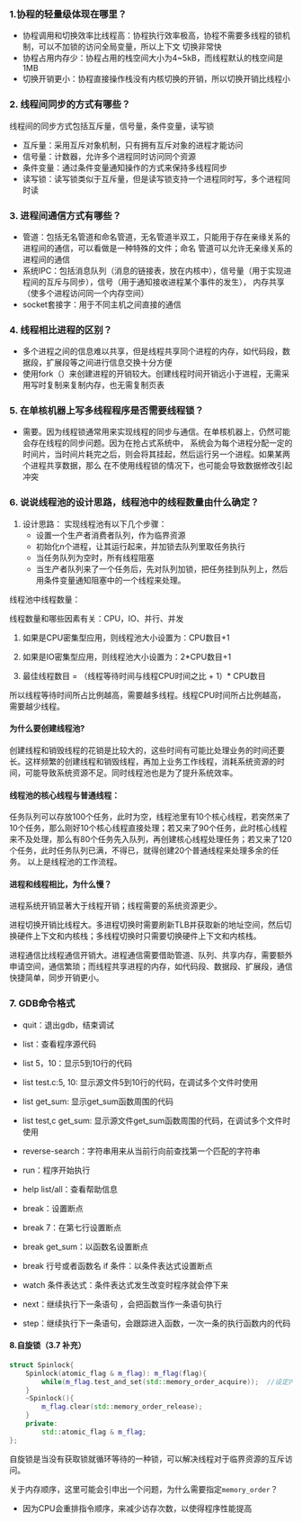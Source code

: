### 1.协程的轻量级体现在哪里？
- 协程调用和切换效率比线程高：协程执行效率极高，协程不需要多线程的锁机制，可以不加锁的访问全局变量，所以上下文
切换非常快
- 协程占用内存少：协程占用的栈空间大小为4~5kB，而线程默认的栈空间是1MB
- 切换开销更小：协程直接操作栈没有内核切换的开销，所以切换开销比线程小

### 2. 线程间同步的方式有哪些？

线程间的同步方式包括互斥量，信号量，条件变量，读写锁

- 互斥量：采用互斥对象机制，只有拥有互斥对象的进程才能访问
- 信号量：计数器，允许多个进程同时访问同个资源
- 条件变量：通过条件变量通知操作的方式来保持多线程同步
- 读写锁：读写锁类似于互斥量，但是读写锁支持一个进程同时写，多个进程同时读

### 3. 进程间通信方式有哪些？

- 管道：包括无名管道和命名管道，无名管道半双工，只能用于存在亲缘关系的进程间的通信，可以看做是一种特殊的文件；命名
管道可以允许无亲缘关系的进程间的通信
- 系统IPC：包括消息队列（消息的链接表，放在内核中），信号量（用于实现进程间的互斥与同步），信号（用于通知接收进程某个事件的发生），
内存共享（使多个进程访问同一个内存空间）
- socket套接字：用于不同主机之间直接的通信

### 4. 线程相比进程的区别？

- 多个进程之间的信息难以共享，但是线程共享同个进程的内存，如代码段，数据段，扩展段等之间进行信息交换十分方便
- 使用fork（）来创建进程的开销较大。创建线程时间开销远小于进程，无需采用写时复制来复制内存，也无需复制页表

### 5. 在单核机器上写多线程程序是否需要线程锁？

- 需要。因为线程锁通常用来实现线程的同步与通信。在单核机器上，仍然可能会存在线程的同步问题。因为在抢占式系统中，
系统会为每个进程分配一定的时间片，当时间片耗完之后，则会将其挂起，然后运行另一个进程。如果某两个进程共享数据，那么
在不使用线程锁的情况下，也可能会导致数据修改引起冲突
  
### 6. 说说线程池的设计思路，线程池中的线程数量由什么确定？
1. 设计思路：
实现线程池有以下几个步骤：
   - 设置一个生产者消费者队列，作为临界资源
   - 初始化n个进程，让其运行起来，并加锁去队列里取任务执行
   - 当任务队列为空时，所有线程阻塞
   - 当生产者队列来了一个任务后，先对队列加锁，把任务挂到队列上，然后用条件变量通知阻塞中的一个线程来处理。
     
线程池中线程数量：

线程数量和哪些因素有关：CPU，IO、并行、并发

1. 如果是CPU密集型应用，则线程池大小设置为：CPU数目+1
2. 如果是IO密集型应用，则线程池大小设置为：2*CPU数目+1

3. 最佳线程数目 = （线程等待时间与线程CPU时间之比 + 1）* CPU数目


所以线程等待时间所占比例越高，需要越多线程。线程CPU时间所占比例越高，需要越少线程。

#### 为什么要创建线程池?

创建线程和销毁线程的花销是比较大的，这些时间有可能比处理业务的时间还要长。这样频繁的创建线程和销毁线程，再加上业务工作线程，消耗系统资源的时间，可能导致系统资源不足。同时线程池也是为了提升系统效率。

#### 线程池的核心线程与普通线程：

任务队列可以存放100个任务，此时为空，线程池里有10个核心线程，若突然来了10个任务，那么刚好10个核心线程直接处理；若又来了90个任务，此时核心线程来不及处理，那么有80个任务先入队列，再创建核心线程处理任务；若又来了120个任务，此时任务队列已满，不得已，就得创建20个普通线程来处理多余的任务。
以上是线程池的工作流程。

#### 进程和线程相比，为什么慢？
进程系统开销显著大于线程开销；线程需要的系统资源更少。

进程切换开销比线程大。多进程切换时需要刷新TLB并获取新的地址空间，然后切换硬件上下文和内核栈；多线程切换时只需要切换硬件上下文和内核栈。

进程通信比线程通信开销大。进程通信需要借助管道、队列、共享内存，需要额外申请空间，通信繁琐；而线程共享进程的内存，如代码段、数据段、扩展段，通信快捷简单，同步开销更小。


### 7. GDB命令格式

- quit：退出gdb，结束调试

- list：查看程序源代码

- list 5，10：显示5到10行的代码

- list test.c:5, 10: 显示源文件5到10行的代码，在调试多个文件时使用

- list get_sum: 显示get_sum函数周围的代码

- list test,c get_sum: 显示源文件get_sum函数周围的代码，在调试多个文件时使用

- reverse-search：字符串用来从当前行向前查找第一个匹配的字符串

- run：程序开始执行

- help list/all：查看帮助信息

- break：设置断点

- break 7：在第七行设置断点

- break get_sum：以函数名设置断点

- break 行号或者函数名 if 条件：以条件表达式设置断点

- watch 条件表达式：条件表达式发生改变时程序就会停下来

- next：继续执行下一条语句 ，会把函数当作一条语句执行

- step：继续执行下一条语句，会跟踪进入函数，一次一条的执行函数内的代码



#### 8.自旋锁（3.7 补充）

```c++
struct Spinlock{
    Spinlock(atomic_flag & m_flag): m_flag(flag){
        while(m_flag.test_and_set(std::memory_order_acquire));  //设定内存顺序；一共有四种memory_order
    }
    ~Spinlock(){
        m_flag.clear(std::memory_order_release);
    }
    private:
        std::atomic_flag & m_flag;
};
```

自旋锁是当没有获取锁就循环等待的一种锁，可以解决线程对于临界资源的互斥访问。

关于内存顺序，这里可能会引申出一个问题，为什么需要指定`memory_order`？
- 因为CPU会重排指令顺序，来减少访存次数，以使得程序性能提高
